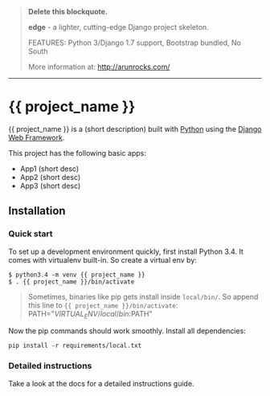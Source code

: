 > __Delete this blockquote.__
>
> __edge__ - a lighter, cutting-edge Django project skeleton.
>
> FEATURES: Python 3/Django 1.7 support, Bootstrap bundled, No South
>
> More information at: http://arunrocks.com/
***************************************************************************

# {{ project_name }}

{{ project_name }} is a (short description) built with [Python][0] using the [Django Web Framework][1].

This project has the following basic apps:

* App1 (short desc)
* App2 (short desc)
* App3 (short desc)

## Installation

### Quick start

To set up a development environment quickly, first install Python 3.4. It
comes with virtualenv built-in. So create a virtual env by:

    $ python3.4 -m venv {{ project_name }}
    $ . {{ project_name }}/bin/activate

> Sometimes, binaries like pip gets install inside `local/bin/`. So append
> this line to `{{ project_name }}/bin/activate`:
> PATH="$VIRTUAL_ENV/local/bin:$PATH"

Now the pip commands should work smoothly. Install all dependencies:

    pip install -r requirements/local.txt

### Detailed instructions

Take a look at the docs for a detailed instructions guide.

[0]: https://www.python.org/
[1]: https://www.djangoproject.com/
